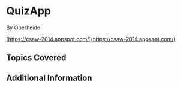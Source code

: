 # QuizApp

By Oberheide



[https://csaw-2014.appspot.com/](https://csaw-2014.appspot.com/)
## Topics Covered

## Additional Information


